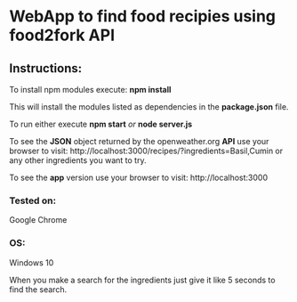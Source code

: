 # WebApp to find food recipies using food2fork API

## Instructions:
To install npm modules execute:
**npm install**

This will install the modules listed as dependencies in the **package.json** file.

To run either execute
**npm start**
_or_
**node server.js**

To see the **JSON** object returned by the openweather.org **API** use your browser to visit:
http://localhost:3000/recipes/?ingredients=Basil,Cumin
or any other ingredients you want to try.

To see the **app** version use your browser to visit:
http://localhost:3000

### Tested on:
Google Chrome

### OS:
Windows 10

When you make a search for the ingredients just give it like 5 seconds to find the search.
